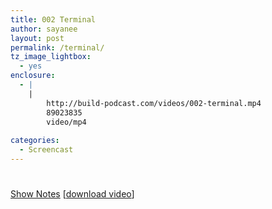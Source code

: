 ```yaml
---
title: 002 Terminal
author: sayanee
layout: post
permalink: /terminal/
tz_image_lightbox:
  - yes
enclosure:
  - |
    |
        http://build-podcast.com/videos/002-terminal.mp4
        89023835
        video/mp4
        
categories:
  - Screencast
---
```

# 

[Show Notes][1] [[download video][2]]

 [1]: https://github.com/sayanee/Build-Podcast/tree/master/002-terminal
 [2]: http://build-podcast.com/videos/002-terminal.mp4